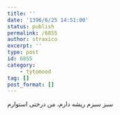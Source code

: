 ```yaml
---
title: ''
date: '1396/6/25 14:51:00'
status: publish
permalink: /6855
author: straxico
excerpt: ''
type: post
id: 6855
category:
    - tytomood
tag: []
post_format: []
---
```

‏سبز سبزم ریشه دارم، من درختی استوارم